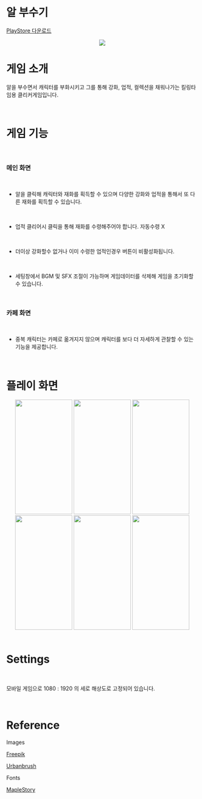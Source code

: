 # 알 부수기

[PlayStore 다운로드](https://play.google.com/store/apps/details?id=com.SangbinPark.CrashEgg)

<center>
<img src = "Assets/StoreAssets/GraphicSource/MainIcon.png">
</center>

# 게임 소개
알을 부수면서 캐릭터를 부화시키고 그를 통해 강화, 업적, 컬렉션을 채워나가는 킬링타임용 클리커게임입니다.

<br>

# 게임 기능
  
<br>

### 메인 화면

<br>

- 알을 클릭해 캐릭터와 재화를 획득할 수 있으며 다양한 강화와 업적을 통해서 또 다른 재화를 획득할 수 있습니다.

<br>

- 업적 클리어시 클릭을 통해 재화를 수령해주어야 합니다. 자동수령 X

<br>

- 더이상 강화할수 없거나 이미 수령한 업적인경우 버튼이 비활성화됩니다.

<br>

- 세팅창에서 BGM 및 SFX 조절이 가능하며 게임데이터를 삭제해 게임을 초기화할 수 있습니다.

<br>

### 카페 화면

<br>

- 중복 캐릭터는 카페로 옮겨지지 않으며 캐릭터를 보다 더 자세하게 관찰할 수 있는 기능을 제공합니다.


<br>

# 플레이 화면

<center>

<img src = "Assets/StoreAssets/GraphicSource/GameImage5.jpg" width="150" height="300">
<img src = "Assets/StoreAssets/GraphicSource/GameImage3.jpg" width="150" height="300">
<img src = "Assets/StoreAssets/GraphicSource/GameImage4.jpg" width="150" height="300">

<br>

<img src = "Assets/StoreAssets/GraphicSource/GameImage2.jpg" width="150" height="300">
<img src = "Assets/StoreAssets/GraphicSource/GameImage0.jpg" width="150" height="300">
<img src = "Assets/StoreAssets/GraphicSource/GameImage1.jpg" width="150" height="300">
</center>

<br>

# Settings

<br>

모바일 게임으로 1080 : 1920 의 세로 해상도로 고정되어 있습니다.

<br>

# Reference

Images

[Freepik](https://www.freepik.com/)

[Urbanbrush](https://www.urbanbrush.net/)

Fonts

[MapleStory](https://maplestory.nexon.com/Media/Font)

